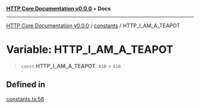 [**HTTP Core Documentation v0.0.0**](../../README.md) • **Docs**

***

[HTTP Core Documentation v0.0.0](../../modules.md) / [constants](../README.md) / HTTP\_I\_AM\_A\_TEAPOT

# Variable: HTTP\_I\_AM\_A\_TEAPOT

> `const` **HTTP\_I\_AM\_A\_TEAPOT**: `418` = `418`

## Defined in

[constants.ts:56](https://github.com/stonemjs/http-core/blob/3497087dac965583296f5092cd519a9aa0728373/src/constants.ts#L56)
